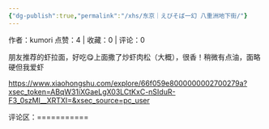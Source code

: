 ```yaml
---
{"dg-publish":true,"permalink":"/xhs/东京｜えびそば一幻 八重洲地下街/"}
---
```


作者：kumori
点赞：4   |   收藏：0   |   评论：0

朋友推荐的虾拉面，好吃😋上面撒了炒虾肉松（大概），很香！稍微有点油，面略硬但我爱虾

https://www.xiaohongshu.com/explore/66f059e8000000002700279a?xsec_token=ABqW31iXGaeLgX03LCtKxC-nSIduR-F3_0szMl__XRTXI=&xsec_source=pc_user

评论区：===========

